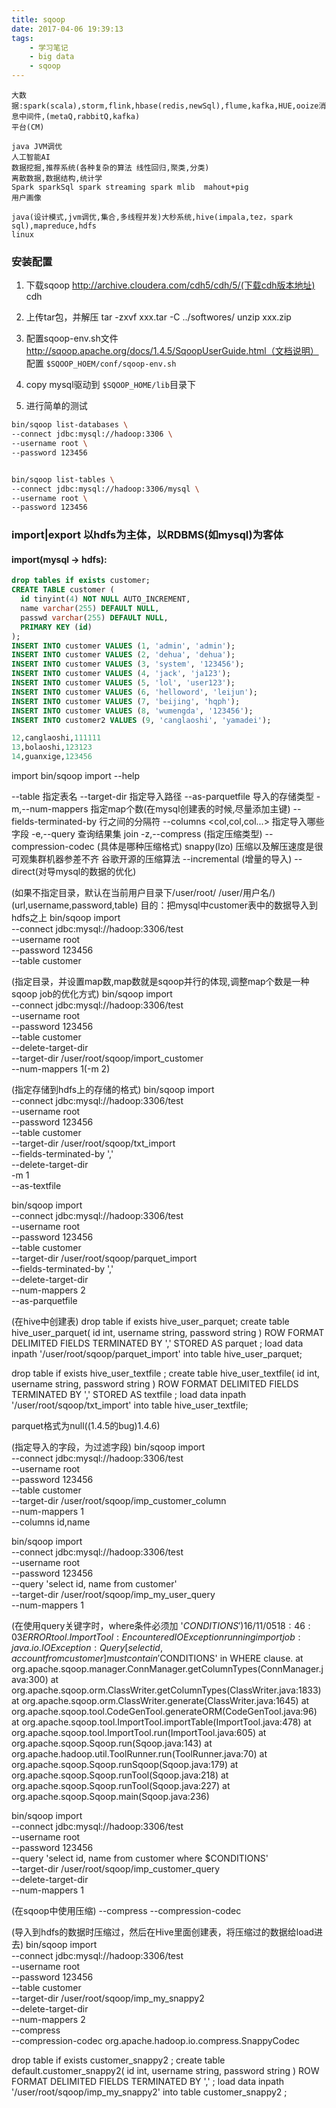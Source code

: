 ```yaml
---
title: sqoop
date: 2017-04-06 19:39:13
tags:
	- 学习笔记
	- big data
	- sqoop
---
```


    大数据:spark(scala),storm,flink,hbase(redis,newSql),flume,kafka,HUE,ooize消息中间件,(metaQ,rabbitQ,kafka)
    平台(CM)

    java JVM调优
    人工智能AI
    数据挖掘,推荐系统(各种复杂的算法 线性回归,聚类,分类)
    离散数据,数据结构,统计学
    Spark sparkSql spark streaming spark mlib  mahout+pig
    用户画像

    java(设计模式,jvm调优,集合,多线程并发)大秒系统,hive(impala,tez，spark sql),mapreduce,hdfs
    linux

### 安装配置

1. 下载sqoop http://archive.cloudera.com/cdh5/cdh/5/(下载cdh版本地址)
cdh

2. 上传tar包，并解压
tar -zxvf xxx.tar -C ../softwores/
unzip xxx.zip

3. 配置sqoop-env.sh文件
http://sqoop.apache.org/docs/1.4.5/SqoopUserGuide.html（文档说明）
配置
`$SQOOP_HOEM/conf/sqoop-env.sh`
4. copy mysql驱动到
`$SQOOP_HOME/lib`目录下
5. 进行简单的测试

```bash
bin/sqoop list-databases \
--connect jdbc:mysql://hadoop:3306 \
--username root \
--password 123456


bin/sqoop list-tables \
--connect jdbc:mysql://hadoop:3306/mysql \
--username root \
--password 123456
```

### import|export  以hdfs为主体，以RDBMS(如mysql)为客体

#### import(mysql -> hdfs):
```sql
drop tables if exists customer;
CREATE TABLE customer (
  id tinyint(4) NOT NULL AUTO_INCREMENT,
  name varchar(255) DEFAULT NULL,
  passwd varchar(255) DEFAULT NULL,
  PRIMARY KEY (id)
);
INSERT INTO customer VALUES (1, 'admin', 'admin');
INSERT INTO customer VALUES (2, 'dehua', 'dehua');
INSERT INTO customer VALUES (3, 'system', '123456');
INSERT INTO customer VALUES (4, 'jack', 'ja123');
INSERT INTO customer VALUES (5, 'lol', 'user123');
INSERT INTO customer VALUES (6, 'helloword', 'leijun');
INSERT INTO customer VALUES (7, 'beijing', 'hqph');
INSERT INTO customer VALUES (8, 'wumengda', '123456');
INSERT INTO customer2 VALUES (9, 'canglaoshi', 'yamadei');

12,canglaoshi,111111
13,bolaoshi,123123
14,guanxige,123456
```

import
bin/sqoop import --help

 --table 指定表名
 --target-dir 指定导入路径
 --as-parquetfile  导入的存储类型
 -m,--num-mappers  指定map个数(在mysql创建表的时候,尽量添加主键)
 --fields-terminated-by 行之间的分隔符
 --columns <col,col,col...>  指定导入哪些字段
 -e,--query <statement>  查询结果集
 join
 -z,--compress (指定压缩类型)
 --compression-codec <codec>(具体是哪种压缩格式) snappy(lzo)
 压缩以及解压速度是很可观集群机器参差不齐 谷歌开源的压缩算法
 --incremental <import-type> (增量的导入)
 --direct(对导mysql的数据的优化)

 
(如果不指定目录，默认在当前用户目录下/user/root/ /user/用户名/)
(url,username,password,table)
目的：把mysql中customer表中的数据导入到hdfs之上
bin/sqoop import \
--connect jdbc:mysql://hadoop:3306/test \
--username root \
--password 123456 \
--table customer 


(指定目录，并设置map数,map数就是sqoop并行的体现,调整map个数是一种sqoop job的优化方式)
bin/sqoop import \
--connect jdbc:mysql://hadoop:3306/test \
--username root \
--password 123456 \
--table customer \
--delete-target-dir \
--target-dir /user/root/sqoop/import_customer \
--num-mappers 1(-m 2)

(指定存储到hdfs上的存储的格式)
bin/sqoop import \
--connect jdbc:mysql://hadoop:3306/test \
--username root \
--password 123456 \
--table customer \
--target-dir /user/root/sqoop/txt_import \
--fields-terminated-by ',' \
--delete-target-dir \
-m 1 \
--as-textfile

bin/sqoop import \
--connect jdbc:mysql://hadoop:3306/test \
--username root \
--password 123456 \
--table customer \
--target-dir /user/root/sqoop/parquet_import \
--fields-terminated-by ',' \
--delete-target-dir \
--num-mappers 2 \
--as-parquetfile 


(在hive中创建表)
drop table if exists hive_user_parquet; 
create table hive_user_parquet(
id int,
username string,
password string
)
ROW FORMAT DELIMITED FIELDS TERMINATED BY ','
STORED AS parquet ;
load data inpath '/user/root/sqoop/parquet_import' into table hive_user_parquet;

drop table if exists hive_user_textfile ;
create table hive_user_textfile(
id int,
username string,
password string
)
ROW FORMAT DELIMITED FIELDS TERMINATED BY ','
STORED AS textfile ;
load data inpath '/user/root/sqoop/txt_import' into table hive_user_textfile;

parquet格式为null((1.4.5的bug)1.4.6)


(指定导入的字段，为过滤字段)
bin/sqoop import \
--connect jdbc:mysql://hadoop:3306/test \
--username root \
--password 123456 \
--table customer \
--target-dir /user/root/sqoop/imp_customer_column \
--num-mappers 1 \
--columns id,name

bin/sqoop import \
--connect jdbc:mysql://hadoop:3306/test \
--username root \
--password 123456 \
--query 'select id, name from customer' \
--target-dir /user/root/sqoop/imp_my_user_query \
--num-mappers 1


(在使用query关键字时，where条件必须加 '$CONDITIONS' )
16/11/05 18:46:03 ERROR tool.ImportTool: Encountered IOException running import job: java.io.IOException: Query [select id, account from customer] must contain '$CONDITIONS' in WHERE clause.
        at org.apache.sqoop.manager.ConnManager.getColumnTypes(ConnManager.java:300)
        at org.apache.sqoop.orm.ClassWriter.getColumnTypes(ClassWriter.java:1833)
        at org.apache.sqoop.orm.ClassWriter.generate(ClassWriter.java:1645)
        at org.apache.sqoop.tool.CodeGenTool.generateORM(CodeGenTool.java:96)
        at org.apache.sqoop.tool.ImportTool.importTable(ImportTool.java:478)
        at org.apache.sqoop.tool.ImportTool.run(ImportTool.java:605)
        at org.apache.sqoop.Sqoop.run(Sqoop.java:143)
        at org.apache.hadoop.util.ToolRunner.run(ToolRunner.java:70)
        at org.apache.sqoop.Sqoop.runSqoop(Sqoop.java:179)
        at org.apache.sqoop.Sqoop.runTool(Sqoop.java:218)
        at org.apache.sqoop.Sqoop.runTool(Sqoop.java:227)
        at org.apache.sqoop.Sqoop.main(Sqoop.java:236)

bin/sqoop import \
--connect jdbc:mysql://hadoop:3306/test \
--username root \
--password 123456 \
--query 'select id, name from customer where $CONDITIONS' \
--target-dir /user/root/sqoop/imp_customer_query \
--delete-target-dir \
--num-mappers 1

(在sqoop中使用压缩)
--compress
--compression-codec


(导入到hdfs的数据时压缩过，然后在Hive里面创建表，将压缩过的数据给load进去)
bin/sqoop import \
--connect jdbc:mysql://hadoop:3306/test \
--username root \
--password 123456 \
--table customer \
--target-dir /user/root/sqoop/imp_my_snappy2 \
--delete-target-dir \
--num-mappers 2 \
--compress \
--compression-codec org.apache.hadoop.io.compress.SnappyCodec

drop table if exists customer_snappy2 ;
create table default.customer_snappy2(
id int,
username string,
password string
)
ROW FORMAT DELIMITED FIELDS TERMINATED BY ',' ;
load data inpath '/user/root/sqoop/imp_my_snappy2' into table customer_snappy2 ;
